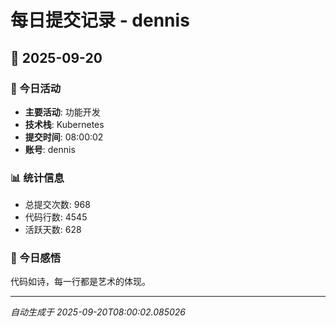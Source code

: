 # 每日提交记录 - dennis

## 📅 2025-09-20

### 🎯 今日活动
- **主要活动**: 功能开发
- **技术栈**: Kubernetes
- **提交时间**: 08:00:02
- **账号**: dennis

### 📊 统计信息
- 总提交次数: 968
- 代码行数: 4545
- 活跃天数: 628

### 💭 今日感悟
代码如诗，每一行都是艺术的体现。

---
*自动生成于 2025-09-20T08:00:02.085026*
